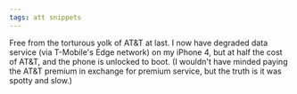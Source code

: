 ```yaml
---
tags: att snippets
---
```


Free from the torturous yolk of AT&T at last. I now have degraded data service (via T-Mobile's Edge network) on my iPhone 4, but at half the cost of AT&T, and the phone is unlocked to boot. (I wouldn't have minded paying the AT&T premium in exchange for premium service, but the truth is it was spotty and slow.)
